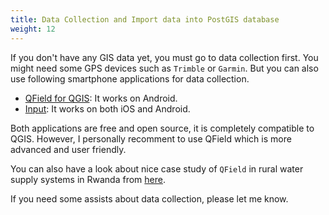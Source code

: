 ```yaml
---
title: Data Collection and Import data into PostGIS database
weight: 12
---
```


If you don't have any GIS data yet, you must go to data collection first. You might need some GPS devices such as `Trimble` or `Garmin`. But you can also use following smartphone applications for data collection.

- [QField for QGIS](https://qfield.org): It works on Android.
- [Input](https://inputapp.io/en/): It works on both iOS and Android.

Both applications are free and open source, it is completely compatible to QGIS. However, I personally recomment to use QField which is more advanced and user friendly.

You can also have a look about nice case study of `QField` in rural water supply systems in Rwanda from [here](https://qfield.org/docs/case-studies/rwanda-rural-water.html).

If you need some assists about data collection, please let me know.
